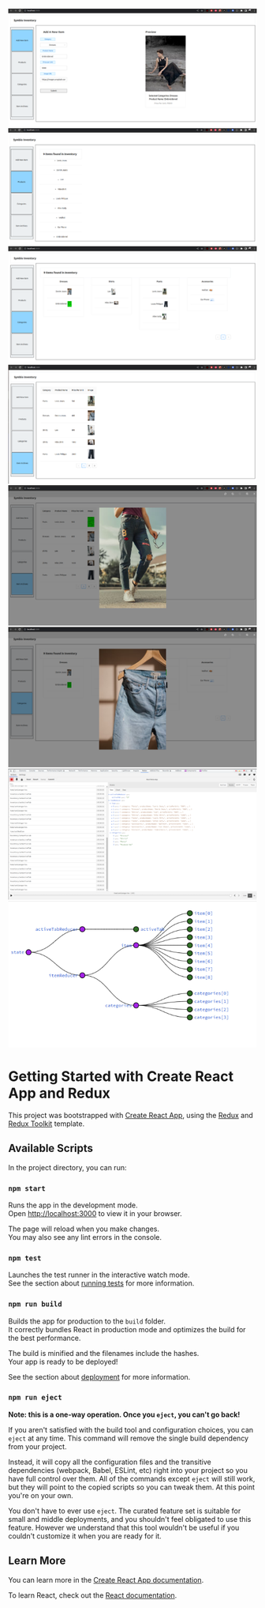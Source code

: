 ![alt text](https://github.com/harry1988123/symbio-inventory/blob/master/src/screenshots/1.png)
![alt text](https://github.com/harry1988123/symbio-inventory/blob/master/src/screenshots/2.png)
![alt text](https://github.com/harry1988123/symbio-inventory/blob/master/src/screenshots/3.png)
![alt text](https://github.com/harry1988123/symbio-inventory/blob/master/src/screenshots/4.png)
![alt text](https://github.com/harry1988123/symbio-inventory/blob/master/src/screenshots/5.png)
![alt text](https://github.com/harry1988123/symbio-inventory/blob/master/src/screenshots/6.png)
![alt text](https://github.com/harry1988123/symbio-inventory/blob/master/src/screenshots/7.png)
![alt text](https://github.com/harry1988123/symbio-inventory/blob/master/src/screenshots/8.png)


# Getting Started with Create React App and Redux

This project was bootstrapped with [Create React App](https://github.com/facebook/create-react-app), using the [Redux](https://redux.js.org/) and [Redux Toolkit](https://redux-toolkit.js.org/) template.

## Available Scripts

In the project directory, you can run:

### `npm start`

Runs the app in the development mode.\
Open [http://localhost:3000](http://localhost:3000) to view it in your browser.

The page will reload when you make changes.\
You may also see any lint errors in the console.

### `npm test`

Launches the test runner in the interactive watch mode.\
See the section about [running tests](https://facebook.github.io/create-react-app/docs/running-tests) for more information.

### `npm run build`

Builds the app for production to the `build` folder.\
It correctly bundles React in production mode and optimizes the build for the best performance.

The build is minified and the filenames include the hashes.\
Your app is ready to be deployed!

See the section about [deployment](https://facebook.github.io/create-react-app/docs/deployment) for more information.

### `npm run eject`

**Note: this is a one-way operation. Once you `eject`, you can't go back!**

If you aren't satisfied with the build tool and configuration choices, you can `eject` at any time. This command will remove the single build dependency from your project.

Instead, it will copy all the configuration files and the transitive dependencies (webpack, Babel, ESLint, etc) right into your project so you have full control over them. All of the commands except `eject` will still work, but they will point to the copied scripts so you can tweak them. At this point you're on your own.

You don't have to ever use `eject`. The curated feature set is suitable for small and middle deployments, and you shouldn't feel obligated to use this feature. However we understand that this tool wouldn't be useful if you couldn't customize it when you are ready for it.

## Learn More

You can learn more in the [Create React App documentation](https://facebook.github.io/create-react-app/docs/getting-started).

To learn React, check out the [React documentation](https://reactjs.org/).
